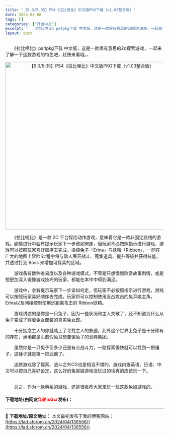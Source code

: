 ```yaml
---
title: "【9.0/5.05】PS4《拉比哩比》中文版PKG下载（v1.03整合版）"
date: 2024-04-08
tags: []
categories: ["其他中文"]
excerpt: "　　《拉比哩比》ps4pkg下载 中文版，这是一款很有意思的2d探索游戏，一起来了解一下这款游戏的特色吧，赶快来看哦。、 　　《拉比哩比》是一款 2D 平台探险动作游戏，意味着它是一款非固定路线的游戏。剧情进行中会有提示玩家下一步该如何走，但玩家不必按照指示进行游戏，游戏可以按照玩家喜好顺序去完成。&hellip;"
layout: post
---
```


 <p>　　《拉比哩比》ps4pkg下载 中文版，这是一款很有意思的2d探索游戏，一起来了解一下这款游戏的特色吧，赶快来看哦。、</p> <p align="center"><img border="0" src="https://lad.sfcrom.cn/wp-content/uploads/2024/04/20240408_6613892c2fc04.webp" width="533" alt="【9.0/5.05】PS4《拉比哩比》中文版PKG下载（v1.03整合版）" /></p> <p>　　《拉比哩比》是一款 2D 平台探险动作游戏，意味着它是一款非固定路线的游戏。剧情进行中会有提示玩家下一步该如何走，但玩家不必按照指示进行游戏，游戏可以按照玩家喜好顺序去完成。操控兔子「Erina」与妖精「Ribbon」，一同在广大的地图上冒险!过程中将与敌人展开战斗、蒐集道具、提升等级并获得技能，并透过打到 Boss 来增加可探索的区域。</p> <p>　　游戏备有数种难易度以及各种游戏模式。不管是只想慢慢欣赏故事剧情，或是想更加深入锻鍊游戏技巧的玩家，都能在本作中得到满足。</p> <p>　　游戏中，会有提示玩家下一步该如何走，但玩家不必按照指示进行游戏，游戏可以按照玩家喜好顺序去完成。玩家将可以控制使用近战攻击的兔耳娘主角，Erina以及间接控制使用远距离攻击的 Ribbon妖精。</p> <p>　　游戏讲述的是你是一只兔子，因为一些状况和主人失散了，还不知道为什么从兔子变成了穿着兔女郎装的真实兔女郎。</p> <p>　　十分挂念主人的你就踏上了寻找主人的旅途，此外这个世界上兔子是十分稀有的存在，满地都是头戴假兔耳想要骗兔子的诡异集团。</p> <p>　　虽然你是一只兔子但多少还是有点战斗力，一路探索很快就可以找到一把锤子，这锤子就是第一把武器了。</p> <p>　　这款游戏除了探索、战斗之外CG也是相当不错的，游戏内置英语、日语、中文可以按自己喜好设定，这么好的兔耳娘游戏没玩过的话真的应该玩一下。</p> <p><br />　　总之，作为一款萌系的游戏，还是很推荐大家来玩一玩这款兔娘游戏的。</p> <p><h4>下载地址(由网友<font color="red">年轮isGcr</font>发布)：</h4></p> 

---
📖 **下载地址/原文地址：** 本文最初发布于我的博客网站：[https://lad.sfcrom.cn/2024/04/136556/](https://lad.sfcrom.cn/2024/04/136556/)
